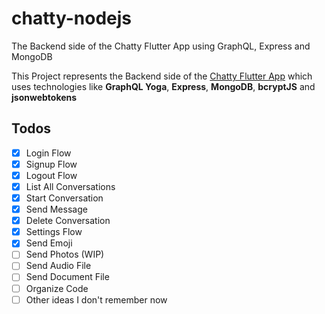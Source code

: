 # chatty-nodejs
 The Backend side of the Chatty Flutter App using GraphQL, Express and MongoDB


This Project represents the Backend side of the [Chatty Flutter App](https://github.com/echonox/chatty-flutter) which uses technologies like **GraphQL Yoga**, **Express**, **MongoDB**, **bcryptJS** and **jsonwebtokens**

## Todos
* [x] Login Flow
* [x] Signup Flow
* [x] Logout Flow
* [x] List All Conversations
* [x] Start Conversation
* [x] Send Message
* [x] Delete Conversation
* [x] Settings Flow
* [x] Send Emoji
* [ ] Send Photos (WIP)
* [ ] Send Audio File
* [ ] Send Document File
* [ ] Organize Code
* [ ] Other ideas I don't remember now